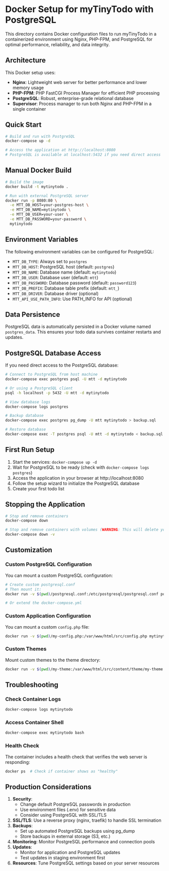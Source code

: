 # Docker Setup for myTinyTodo with PostgreSQL

This directory contains Docker configuration files to run myTinyTodo in a containerized environment using Nginx, PHP-FPM, and PostgreSQL for optimal performance, reliability, and data integrity.

## Architecture

This Docker setup uses:
- **Nginx**: Lightweight web server for better performance and lower memory usage
- **PHP-FPM**: PHP FastCGI Process Manager for efficient PHP processing
- **PostgreSQL**: Robust, enterprise-grade relational database
- **Supervisor**: Process manager to run both Nginx and PHP-FPM in a single container

## Quick Start

```bash
# Build and run with PostgreSQL
docker-compose up -d

# Access the application at http://localhost:8080
# PostgreSQL is available at localhost:5432 if you need direct access
```

## Manual Docker Build

```bash
# Build the image
docker build -t mytinytodo .

# Run with external PostgreSQL server
docker run -p 8080:80 \
  -e MTT_DB_HOST=your-postgres-host \
  -e MTT_DB_NAME=mytinytodo \
  -e MTT_DB_USER=your-user \
  -e MTT_DB_PASSWORD=your-password \
  mytinytodo
```

## Environment Variables

The following environment variables can be configured for PostgreSQL:

- `MTT_DB_TYPE`: Always set to `postgres`
- `MTT_DB_HOST`: PostgreSQL host (default: `postgres`)
- `MTT_DB_NAME`: Database name (default: `mytinytodo`)
- `MTT_DB_USER`: Database user (default: `mtt`)
- `MTT_DB_PASSWORD`: Database password (default: `password123`)
- `MTT_DB_PREFIX`: Database table prefix (default: `mtt_`)
- `MTT_DB_DRIVER`: Database driver (optional)
- `MTT_API_USE_PATH_INFO`: Use PATH_INFO for API (optional)

## Data Persistence

PostgreSQL data is automatically persisted in a Docker volume named `postgres_data`. This ensures your todo data survives container restarts and updates.

## PostgreSQL Database Access

If you need direct access to the PostgreSQL database:

```bash
# Connect to PostgreSQL from host machine
docker-compose exec postgres psql -U mtt -d mytinytodo

# Or using a PostgreSQL client
psql -h localhost -p 5432 -U mtt -d mytinytodo

# View database logs
docker-compose logs postgres

# Backup database
docker-compose exec postgres pg_dump -U mtt mytinytodo > backup.sql

# Restore database
docker-compose exec -T postgres psql -U mtt -d mytinytodo < backup.sql
```

## First Run Setup

1. Start the services: `docker-compose up -d`
2. Wait for PostgreSQL to be ready (check with `docker-compose logs postgres`)
3. Access the application in your browser at http://localhost:8080
4. Follow the setup wizard to initialize the PostgreSQL database
5. Create your first todo list

## Stopping the Application

```bash
# Stop and remove containers
docker-compose down

# Stop and remove containers with volumes (WARNING: This will delete your data)
docker-compose down -v
```

## Customization

### Custom PostgreSQL Configuration
You can mount a custom PostgreSQL configuration:
```bash
# Create custom postgresql.conf
# Then mount it:
docker run -v $(pwd)/postgresql.conf:/etc/postgresql/postgresql.conf postgres:15

# Or extend the docker-compose.yml
```

### Custom Application Configuration
You can mount a custom `config.php` file:
```bash
docker run -v $(pwd)/my-config.php:/var/www/html/src/config.php mytinytodo
```

### Custom Themes
Mount custom themes to the theme directory:
```bash
docker run -v $(pwd)/my-theme:/var/www/html/src/content/theme/my-theme mytinytodo
```

## Troubleshooting

### Check Container Logs
```bash
docker-compose logs mytinytodo
```

### Access Container Shell
```bash
docker-compose exec mytinytodo bash
```

### Health Check
The container includes a health check that verifies the web server is responding:
```bash
docker ps  # Check if container shows as "healthy"
```

## Production Considerations

1. **Security**: 
   - Change default PostgreSQL passwords in production
   - Use environment files (.env) for sensitive data
   - Consider using PostgreSQL with SSL/TLS
2. **SSL/TLS**: Use a reverse proxy (nginx, traefik) to handle SSL termination
3. **Backups**: 
   - Set up automated PostgreSQL backups using pg_dump
   - Store backups in external storage (S3, etc.)
4. **Monitoring**: Monitor PostgreSQL performance and connection pools
5. **Updates**: 
   - Monitor for application and PostgreSQL updates
   - Test updates in staging environment first
6. **Resources**: Tune PostgreSQL settings based on your server resources
